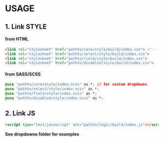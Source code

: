 # **USAGE**

## 1. **Link STYLE**
  #### **from HTML**
``` html
<link rel="stylesheet" href="pathto/core/style/build/index.css"> <!-- for custom dropdowns -->
<link rel="stylesheet" href="pathto/select/style/build/index.css">
<link rel="stylesheet" href="pathto/field/style/build/index.css">
<link rel="stylesheet" href="pathto/disabled/style/build/index.css">
```
#### **from SASS/SCSS**
``` css
@use "pathto/core/style/index.scss" as *; // for custom dropdowns
@use "pathto/select/style/index.scss" as *;
@use "pathto/field/style/index.scss" as *;
@use "pathto/disabled/style/index.scss" as *;
```

## 2. **Link JS**
``` html
<script type="text/javascript" src="pathto/logic/build/index.js"></script>
```

**See dropdowns folder for examples**